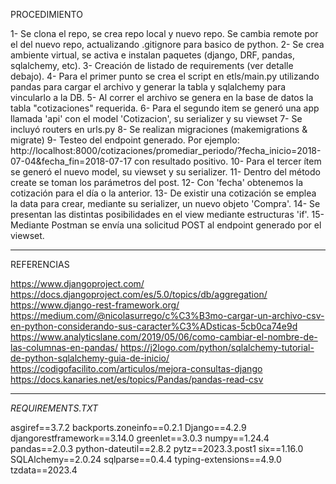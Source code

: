 PROCEDIMIENTO

1- Se clona el repo, se crea repo local y nuevo repo. Se cambia remote por el del nuevo repo, actualizando .gitignore para basico de python.
2- Se crea ambiente virtual, se activa e instalan paquetes (django, DRF, pandas, sqlalchemy, etc).
3- Creación de listado de requirements (ver detalle debajo).
4- Para el primer punto se crea el script en etls/main.py utilizando pandas para cargar el archivo y generar la tabla y sqlalchemy para vincularlo a la DB.
5- Al correr el archivo se genera en la base de datos la tabla "cotizaciones" requerida.
6- Para el segundo item se generó una app llamada 'api' con el model 'Cotizacion', su serializer y su viewset
7- Se incluyó routers en urls.py
8- Se realizan migraciones (makemigrations & migrate)
9- Testeo del endpoint generado. Por ejemplo: http://localhost:8000/cotizaciones/promediar_periodo/?fecha_inicio=2018-07-04&fecha_fin=2018-07-17          con resultado positivo.
10- Para el tercer ítem se generó el nuevo model, su viewset y su serializer.
11- Dentro del método create se toman los parámetros del post.
12- Con 'fecha' obtenemos la cotización para el día o la anterior.
13- De existir una cotización se emplea la data para crear, mediante su serializer, un nuevo objeto 'Compra'.
14- Se presentan las distintas posibilidades en el view mediante estructuras 'if'.
15- Mediante Postman se envía una solicitud POST al endpoint generado por el viewset.



-------------------------------------------------
REFERENCIAS

https://www.djangoproject.com/
https://docs.djangoproject.com/es/5.0/topics/db/aggregation/
https://www.django-rest-framework.org/
https://medium.com/@nicolasurrego/c%C3%B3mo-cargar-un-archivo-csv-en-python-considerando-sus-caracter%C3%ADsticas-5cb0ca74e9d
https://www.analyticslane.com/2019/05/06/como-cambiar-el-nombre-de-las-columnas-en-pandas/
https://j2logo.com/python/sqlalchemy-tutorial-de-python-sqlalchemy-guia-de-inicio/
https://codigofacilito.com/articulos/mejora-consultas-django
https://docs.kanaries.net/es/topics/Pandas/pandas-read-csv


-------------------------------------------------
*REQUIREMENTS.TXT*

asgiref==3.7.2
backports.zoneinfo==0.2.1
Django==4.2.9
djangorestframework==3.14.0
greenlet==3.0.3
numpy==1.24.4
pandas==2.0.3
python-dateutil==2.8.2
pytz==2023.3.post1
six==1.16.0
SQLAlchemy==2.0.24
sqlparse==0.4.4
typing-extensions==4.9.0
tzdata==2023.4
